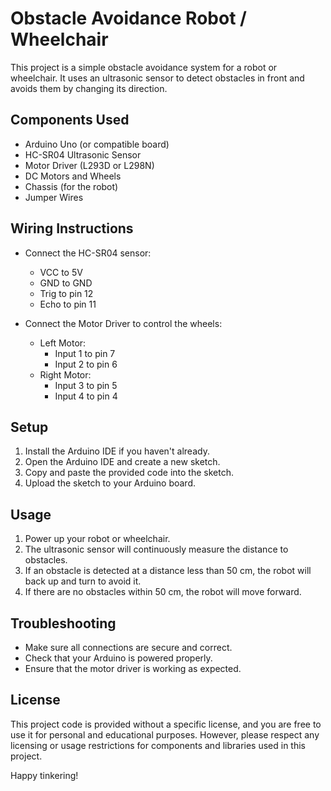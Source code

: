# Obstacle Avoidance Robot / Wheelchair

This project is a simple obstacle avoidance system for a robot or wheelchair. It uses an ultrasonic sensor to detect obstacles in front and avoids them by changing its direction.

## Components Used
- Arduino Uno (or compatible board)
- HC-SR04 Ultrasonic Sensor
- Motor Driver (L293D or L298N)
- DC Motors and Wheels
- Chassis (for the robot)
- Jumper Wires

## Wiring Instructions
- Connect the HC-SR04 sensor:
  - VCC to 5V
  - GND to GND
  - Trig to pin 12
  - Echo to pin 11

- Connect the Motor Driver to control the wheels:
  - Left Motor:
    - Input 1 to pin 7
    - Input 2 to pin 6
  - Right Motor:
    - Input 3 to pin 5
    - Input 4 to pin 4

## Setup
1. Install the Arduino IDE if you haven't already.
2. Open the Arduino IDE and create a new sketch.
3. Copy and paste the provided code into the sketch.
4. Upload the sketch to your Arduino board.

## Usage
1. Power up your robot or wheelchair.
2. The ultrasonic sensor will continuously measure the distance to obstacles.
3. If an obstacle is detected at a distance less than 50 cm, the robot will back up and turn to avoid it.
4. If there are no obstacles within 50 cm, the robot will move forward.

## Troubleshooting
- Make sure all connections are secure and correct.
- Check that your Arduino is powered properly.
- Ensure that the motor driver is working as expected.

## License
This project code is provided without a specific license, and you are free to use it for personal and educational purposes. However, please respect any licensing or usage restrictions for components and libraries used in this project.

Happy tinkering!
